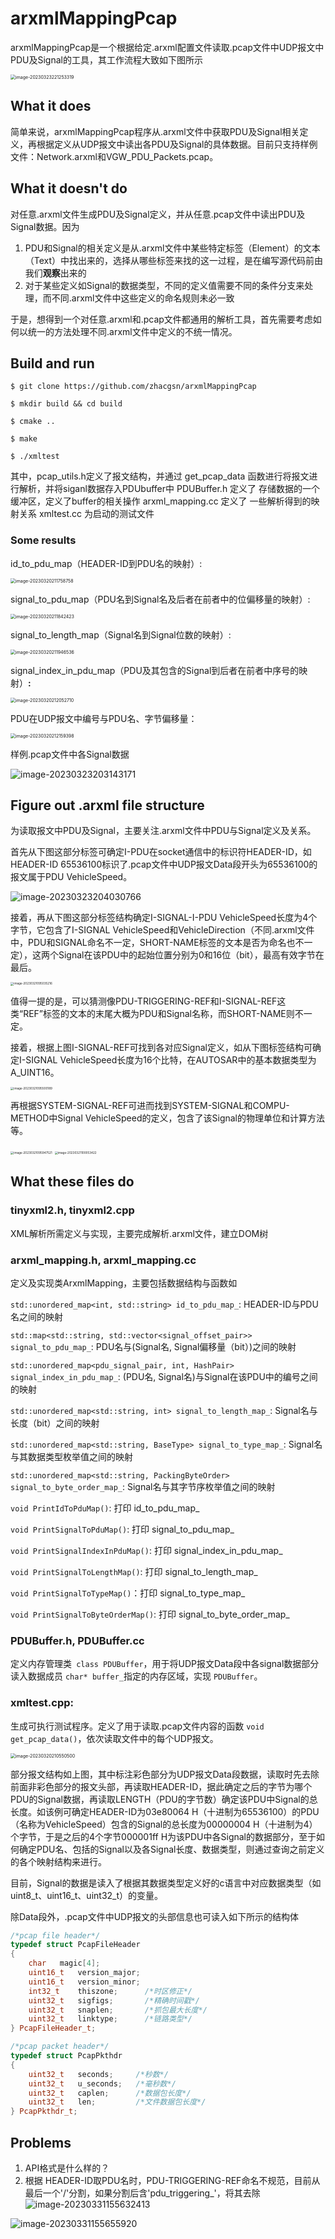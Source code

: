 arxmlMappingPcap
=========

arxmlMappingPcap是一个根据给定.arxml配置文件读取.pcap文件中UDP报文中PDU及Signal的工具，其工作流程大致如下图所示

<img src="./resources/image-20230323221253319.png" alt="image-20230323221253319" style="zoom: 50%;" />

## What it does

简单来说，arxmlMappingPcap程序从.arxml文件中获取PDU及Signal相关定义，再根据定义从UDP报文中读出各PDU及Signal的具体数据。目前只支持样例文件：Network.arxml和VGW_PDU_Packets.pcap。

## What it doesn't do

对任意.arxml文件生成PDU及Signal定义，并从任意.pcap文件中读出PDU及Signal数据。因为

1. PDU和Signal的相关定义是从.arxml文件中某些特定标签（Element）的文本（Text）中找出来的，选择从哪些标签来找的这一过程，是在编写源代码前由我们**观察**出来的
2. 对于某些定义如Signal的数据类型，不同的定义值需要不同的条件分支来处理，而不同.arxml文件中这些定义的命名规则未必一致

于是，想得到一个对任意.arxml和.pcap文件都通用的解析工具，首先需要考虑如何以统一的方法处理不同.arxml文件中定义的不统一情况。

Build and run
------

```shell
$ git clone https://github.com/zhacgsn/arxmlMappingPcap

$ mkdir build && cd build

$ cmake ..

$ make

$ ./xmltest
```

其中，pcap_utils.h定义了报文结构，并通过 get_pcap_data 函数进行将报文进行解析，并将siganl数据存入PDUbuffer中
PDUBuffer.h 定义了 存储数据的一个缓冲区，定义了buffer的相关操作
arxml_mapping.cc 定义了 一些解析得到的映射关系
xmltest.cc 为启动的测试文件
### Some results

id_to_pdu_map（HEADER-ID到PDU名的映射）: 

<img src="./resources/image-20230320211758758.png" alt="image-20230320211758758" style="zoom:50%;" />

signal_to_pdu_map（PDU名到Signal名及后者在前者中的位偏移量的映射）: 

<img src="./resources/image-20230320211842423.png" alt="image-20230320211842423" style="zoom:50%;" />

signal_to_length_map（Signal名到Signal位数的映射）: 

<img src="./resources/image-20230320211946536.png" alt="image-20230320211946536" style="zoom:50%;" />

signal_index_in_pdu_map（PDU及其包含的Signal到后者在前者中序号的映射）**:** 

<img src="./resources/image-20230320212052710.png" alt="image-20230320212052710" style="zoom:50%;" />

PDU在UDP报文中编号与PDU名、字节偏移量：

<img src="./resources/image-20230320212159398.png" alt="image-20230320212159398" style="zoom:50%;" />

样例.pcap文件中各Signal数据

![image-20230323203143171](./resources/image-20230323203143171.png)

## Figure out .arxml file structure

为读取报文中PDU及Signal，主要关注.arxml文件中PDU与Signal定义及关系。

首先从下图这部分标签可确定I-PDU在socket通信中的标识符HEADER-ID，如HEADER-ID 65536100标识了.pcap文件中UDP报文Data段开头为65536100的报文属于PDU VehicleSpeed。

<img src="./resources/image-20230323204030766.png" alt="image-20230323204030766"  />

接着，再从下图这部分标签结构确定I-SIGNAL-I-PDU VehicleSpeed长度为4个字节，它包含了I-SIGNAL VehicleSpeed和VehicleDirection（不同.arxml文件中，PDU和SIGNAL命名不一定，SHORT-NAME标签的文本是否为命名也不一定），这两个Signal在该PDU中的起始位置分别为0和16位（bit），最高有效字节在最后。

<img src="./resources/image-20230321095035216.png" alt="image-20230321095035216" style="zoom: 33%;" />

值得一提的是，可以猜测像PDU-TRIGGERING-REF和I-SIGNAL-REF这类“REF”标签的文本的末尾大概为PDU和Signal名称，而SHORT-NAME则不一定。

接着，根据上图I-SIGNAL-REF可找到各对应Signal定义，如从下图标签结构可确定I-SIGNAL VehicleSpeed长度为16个比特，在AUTOSAR中的基本数据类型为A_UINT16。

<img src="./resources/image-20230321095500189.png" alt="image-20230321095500189" style="zoom:33%;" />

再根据SYSTEM-SIGNAL-REF可进而找到SYSTEM-SIGNAL和COMPU-METHOD中Signal VehicleSpeed的定义，包含了该Signal的物理单位和计算方法等。

<img src="./resources/image-20230321095947521.png" alt="image-20230321095947521" style="zoom:33%;" />

<img src="./resources/image-20230321100053422.png" alt="image-20230321100053422" style="zoom:33%;" />

What these files do
----------

### tinyxml2.h, tinyxml2.cpp

XML解析所需定义与实现，主要完成解析.arxml文件，建立DOM树

### arxml_mapping.h, arxml_mapping.cc

定义及实现类ArxmlMapping，主要包括数据结构与函数如

`std::unordered_map<int, std::string> id_to_pdu_map_`: HEADER-ID与PDU名之间的映射

`std::map<std::string, std::vector<signal_offset_pair>> signal_to_pdu_map_`: PDU名与(Signal名, Signal偏移量（bit）)之间的映射

`std::unordered_map<pdu_signal_pair, int, HashPair> signal_index_in_pdu_map_`: (PDU名, Signal名)与Signal在该PDU中的编号之间的映射

`std::unordered_map<std::string, int> signal_to_length_map_`: Signal名与长度（bit）之间的映射

`std::unordered_map<std::string, BaseType> signal_to_type_map_`: Signal名与其数据类型枚举值之间的映射

`std::unordered_map<std::string, PackingByteOrder> signal_to_byte_order_map_`: Signal名与其字节序枚举值之间的映射

```void PrintIdToPduMap()```: 打印 id_to_pdu_map_

```void PrintSignalToPduMap()```: 打印 signal_to_pdu_map_

```void PrintSignalIndexInPduMap()```: 打印 signal_index_in_pdu_map_

```void PrintSignalToLengthMap()```: 打印 signal_to_length_map_

`void PrintSignalToTypeMap()`：打印 signal_to_type_map_

`void PrintSignalToByteOrderMap()`: 打印 signal_to_byte_order_map_

### PDUBuffer.h, PDUBuffer.cc

定义内存管理类` class PDUBuffer`，用于将UDP报文Data段中各signal数据部分读入数据成员 `char* buffer_`指定的内存区域，实现 `PDUBuffer`。

### xmltest.cpp:

生成可执行测试程序。定义了用于读取.pcap文件内容的函数 `void get_pcap_data()`，依次读取文件中的每个UDP报文。

<img src="./resources/image-20230320210550500.png" alt="image-20230320210550500" style="zoom:50%;" />

部分报文结构如上图，其中标注彩色部分为UDP报文Data段数据，读取时先去除前面非彩色部分的报文头部，再读取HEADER-ID，据此确定之后的字节为哪个PDU的Signal数据，再读取LENGTH（PDU的字节数）确定该PDU中Signal的总长度。如该例可确定HEADER-ID为03e80064 H（十进制为65536100）的PDU（名称为VehicleSpeed）包含的Signal的总长度为00000004 H（十进制为4）个字节，于是之后的4个字节000001ff H为该PDU中各Signal的数据部分，至于如何确定PDU名、包括的Signal以及各Signal长度、数据类型，则通过查询之前定义的各个映射结构来进行。

目前，Signal的数据是读入了根据其数据类型定义好的c语言中对应数据类型（如uint8_t、uint16_t、uint32_t）的变量。

除Data段外，.pcap文件中UDP报文的头部信息也可读入如下所示的结构体

```C++
/*pcap file header*/
typedef struct PcapFileHeader
{
    char   magic[4];
    uint16_t   version_major;
    uint16_t   version_minor;
    int32_t    thiszone;      /*时区修正*/
    uint32_t   sigfigs;       /*精确时间戳*/
    uint32_t   snaplen;       /*抓包最大长度*/
    uint32_t   linktype;      /*链路类型*/
} PcapFileHeader_t;

/*pcap packet header*/
typedef struct PcapPkthdr
{
    uint32_t   seconds;     /*秒数*/
    uint32_t   u_seconds;   /*毫秒数*/
    uint32_t   caplen;      /*数据包长度*/
    uint32_t   len;         /*文件数据包长度*/
} PcapPkthdr_t;
```

## Problems

1. API格式是什么样的？
2. 根据 HEADER-ID取PDU名时，PDU-TRIGGERING-REF命名不规范，目前从最后一个'/'分割，如果分割后含'pdu_triggering_'，将其去除![image-20230331155632413](./resources/image-20230331155632413.png)

![image-20230331155655920](./resources/image-20230331155655920.png)